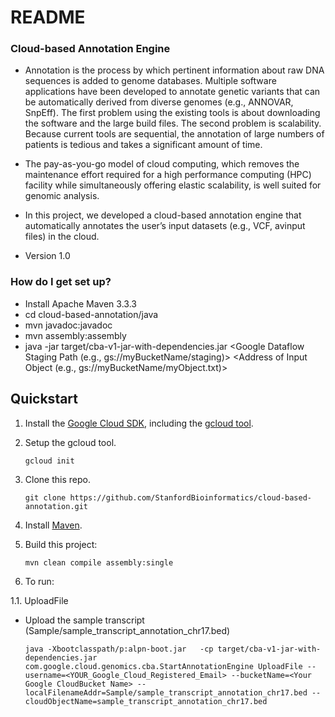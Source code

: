 # README #

### Cloud-based Annotation Engine ###

* Annotation is the process by which pertinent information about raw DNA sequences is added to genome databases. Multiple software applications have been developed to annotate genetic variants that can be automatically derived  from diverse genomes (e.g., ANNOVAR, SnpEff). The first problem using the existing tools is about downloading the software and the large build files. The second problem is scalability. Because current tools are sequential, the annotation of large numbers of patients is tedious and takes a significant amount of time. 

* The pay-as-you-go model of cloud computing, which removes the maintenance effort required for a high performance computing (HPC) facility while simultaneously offering elastic scalability, is well suited for genomic analysis.

* In this project, we developed a cloud-based annotation engine that automatically annotates the user’s input datasets (e.g., VCF, avinput files) in the cloud.

* Version 1.0

### How do I get set up? ###

* Install Apache Maven 3.3.3 
* cd cloud-based-annotation/java
* mvn javadoc:javadoc
* mvn assembly:assembly
* java -jar target/cba-v1-jar-with-dependencies.jar <Cloud Project ID> <ReferenceSetId> <DatasetId> <Google Dataflow Staging Path (e.g., gs://myBucketName/staging)> <Address of Input Object (e.g., gs://myBucketName/myObject.txt)> <Address of Output Object>


## Quickstart

1. Install the [Google Cloud SDK](https://cloud.google.com/sdk/), including the [gcloud tool](https://cloud.google.com/sdk/gcloud/).

1. Setup the gcloud tool.

   ```
   gcloud init
   ```

1. Clone this repo.

   ```
   git clone https://github.com/StanfordBioinformatics/cloud-based-annotation.git
   ```

1. Install [Maven](http://maven.apache.org/).

1. Build this project:

   ```
   mvn clean compile assembly:single
   ```
1. To run:

1.1. UploadFile
* Upload the sample transcript (Sample/sample_transcript_annotation_chr17.bed)
  ```
  java -Xbootclasspath/p:alpn-boot.jar   -cp target/cba-v1-jar-with-dependencies.jar   com.google.cloud.genomics.cba.StartAnnotationEngine UploadFile --username=<YOUR_Google_Cloud_Registered_Email> --bucketName=<Your Google CloudBucket Name> --localFilenameAddr=Sample/sample_transcript_annotation_chr17.bed --cloudObjectName=sample_transcript_annotation_chr17.bed
  ```
 
